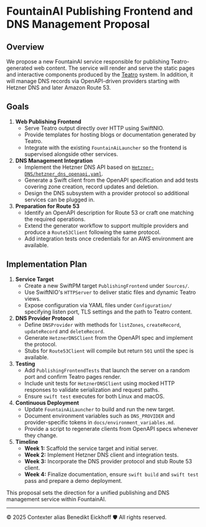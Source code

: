 # FountainAI Publishing Frontend and DNS Management Proposal

## Overview
We propose a new FountainAI service responsible for publishing Teatro-generated web content. The service will render and serve the static pages and interactive components produced by the [Teatro](https://github.com/Fountain-Coach/Teatro) system. In addition, it will manage DNS records via OpenAPI-driven providers starting with Hetzner DNS and later Amazon Route 53.

## Goals
1. **Web Publishing Frontend**
   - Serve Teatro output directly over HTTP using SwiftNIO.
   - Provide templates for hosting blogs or documentation generated by Teatro.
   - Integrate with the existing `FountainAiLauncher` so the frontend is supervised alongside other services.
2. **DNS Management Integration**
   - Implement the Hetzner DNS API based on [`Hetzner-DNS/hetzner_dns_openapi.yaml`](https://github.com/Fountain-Coach/codex-deployer/blob/main/Hetzner-DNS/hetzner_dns_openapi.yaml).
   - Generate a Swift client from the OpenAPI specification and add tests covering zone creation, record updates and deletion.
   - Design the DNS subsystem with a provider protocol so additional services can be plugged in.
3. **Preparation for Route 53**
   - Identify an OpenAPI description for Route 53 or craft one matching the required operations.
   - Extend the generator workflow to support multiple providers and produce a `Route53Client` following the same protocol.
   - Add integration tests once credentials for an AWS environment are available.

## Implementation Plan
1. **Service Target**
   - Create a new SwiftPM target `PublishingFrontend` under `Sources/`.
   - Use SwiftNIO's `HTTPServer` to deliver static files and dynamic Teatro views.
   - Expose configuration via YAML files under `Configuration/` specifying listen port, TLS settings and the path to Teatro content.
2. **DNS Provider Protocol**
   - Define `DNSProvider` with methods for `listZones`, `createRecord`, `updateRecord` and `deleteRecord`.
   - Generate `HetznerDNSClient` from the OpenAPI spec and implement the protocol.
   - Stubs for `Route53Client` will compile but return `501` until the spec is available.
3. **Testing**
   - Add `PublishingFrontendTests` that launch the server on a random port and confirm Teatro pages render.
   - Include unit tests for `HetznerDNSClient` using mocked HTTP responses to validate serialization and request paths.
   - Ensure `swift test` executes for both Linux and macOS.
4. **Continuous Deployment**
   - Update `FountainAiLauncher` to build and run the new target.
   - Document environment variables such as `DNS_PROVIDER` and provider-specific tokens in `docs/environment_variables.md`.
   - Provide a script to regenerate clients from OpenAPI specs whenever they change.
5. **Timeline**
   - **Week 1:** Scaffold the service target and initial server.
   - **Week 2:** Implement Hetzner DNS client and integration tests.
   - **Week 3:** Incorporate the DNS provider protocol and stub Route 53 client.
   - **Week 4:** Finalize documentation, ensure `swift build` and `swift test` pass and prepare a demo deployment.

This proposal sets the direction for a unified publishing and DNS management service within FountainAI.

---
© 2025 Contexter alias Benedikt Eickhoff 🛡️ All rights reserved.
